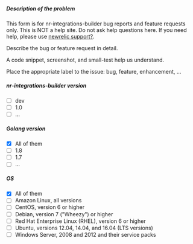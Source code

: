 ##### Description of the problem

This form is for nr-integrations-builder bug reports and feature requests only.
This is NOT a help site. Do not ask help questions here.
If you need help, please use [newrelic support?]().

Describe the bug or feature request in detail.

A code snippet, screenshot, and small-test help us understand.

Place the appropriate label to the issue: bug, feature, enhancement, ...

##### nr-integrations-builder version

- [ ] dev
- [ ] 1.0
- [ ] ...

##### Golang version

- [x] All of them
- [ ] 1.8
- [ ] 1.7
- [ ] ...

##### OS

- [x] All of them
- [ ] Amazon Linux, all versions
- [ ] CentOS, version 6 or higher
- [ ] Debian, version 7 ("Wheezy") or higher
- [ ] Red Hat Enterprise Linux (RHEL), version 6 or higher
- [ ] Ubuntu, versions 12.04, 14.04, and 16.04 (LTS  versions)
- [ ] Windows Server, 2008 and 2012 and their service packs
